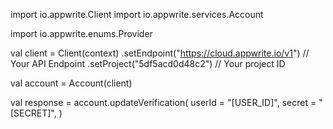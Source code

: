 import io.appwrite.Client
import io.appwrite.services.Account

import io.appwrite.enums.Provider

val client = Client(context)
    .setEndpoint("https://cloud.appwrite.io/v1") // Your API Endpoint
    .setProject("5df5acd0d48c2") // Your project ID

val account = Account(client)

val response = account.updateVerification(
    userId = "[USER_ID]",
    secret = "[SECRET]",
)